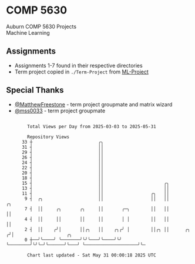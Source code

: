 # COMP 5630
Auburn COMP 5630 Projects  
Machine Learning

## Assignments
- Assignments 1-7 found in their respective directories
- Term project copied in `./Term-Project` from [ML-Project](https://github.com/wumphlett/ML-Project)

## Special Thanks
- [@MatthewFreestone](https://github.com/MatthewFreestone) - term project groupmate and matrix wizard
- [@mss0033](https://github.com/mss0033) - term project groupmate

```

        Total Views per Day from 2025-03-03 to 2025-05-31

        Repository Views
      33 ┼                         ╭╮
      31 ┤                         ││
      29 ┤                         ││
      26 ┤                         ││
      24 ┤                         ││
      22 ┤                         ││
      20 ┤                         ││
      18 ┤                         ││
      15 ┤                         ││                       ╭╮
      13 ┤                         ││                       ││
      11 ┤                         ││                  ╭╮   ││
       9 ┤  ╭╮                     ││                  ││   ││            ╭╮
       7 ┤  ││     ╭╮       ╭╮     ││       ╭─╮        ││   ││            ││
       4 ┤  ││     ││       ││     ││       │ │        ││   ││            ││
       2 ┤  ││    ╭╯│       ││╭╮   ││    ╭╮╭╯ │        ││╭╮ ││      ╭╮   ╭╯│                    ╭╮
       0 ┼──╯╰────╯ ╰───────╯╰╯╰───╯╰────╯╰╯  ╰────────╯╰╯╰─╯╰──────╯╰───╯ ╰────────────────────╯╰─

        Chart last updated - Sat May 31 00:00:18 2025 UTC
        
```

